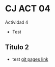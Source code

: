 # CJ ACT 04
Actividad 4
+ Test
## Titulo 2
+ test
[git pages link](https://github.com/Insaniti69/cj_act_04)
